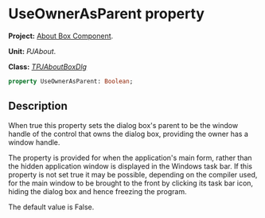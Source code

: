 # UseOwnerAsParent property #

**Project:** [About Box Component](AboutBoxComponent.md).

**Unit:** _PJAbout_.

**Class:** _[TPJAboutBoxDlg](TPJAboutBoxDlg.md)_

```pascal
property UseOwnerAsParent: Boolean;
```

## Description ##

When true this property sets the dialog box's parent to be the window handle of the control that owns the dialog box, providing the owner has a window handle.

The property is provided for when the application's main form, rather than the hidden application window is displayed in the Windows task bar. If this property is not set true it may be possible, depending on the compiler used, for the main window to be brought to the front by clicking its task bar icon, hiding the dialog box and hence freezing the program.

The default value is False.